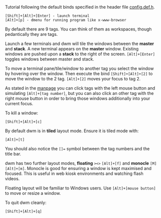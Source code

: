 Tutorial following the default binds specified in the header file [config.def.h](http://code.suckless.org/hg/dwm/file/tip/config.def.h).

	[Shift]+[Alt]+[Enter] - launch terminal
	[Alt]+[p] - dmenu for running program like x-www-browser

By default there are 9 tags. You can think of them as workspaces, though
pedantically they are tags.

Launch a few terminals and dwm will tile the windows between the **master** and
**stack**. A new terminal appears on the **master** window. Existing windows
are pushed upon a **stack** to the right of the screen. `[Alt]+[Enter]` toggles
windows between master and stack.

To move a terminal pane/tile/window to another tag you select the window by
hovering over the window. Then execute the bind `[Shift]+[Alt]+[2]` to move the
window to the 2 tag. `[Alt]+[2]` moves your focus to tag 2.

As stated in the [manpage](manpage.html#lbAG) you can click tags with the left
mouse button and simulating `[Alt]+[tag number]`, but you can also click an
other tag with the right mouse button in order to bring those windows additionally
into your current focus.

To kill a window:

	[Shift]+[Alt]+[c]

By default dwm is in **tiled** layout mode. Ensure it is tiled mode with:

	[Alt]+[t]

You should also notice the `[]=` symbol between the tag numbers and the title bar.

dwm has two further layout modes, **floating** `><>` `[Alt]+[f]` and
**monocle** `[M]` `[Alt]+[m]`. Monocle is good for ensuring a window is kept
maximised and focused. This is useful in web kiosk environments and watching
flash videos.

Floating layout will be familiar to Windows users. Use `[Alt]+[mouse button]` to
move or resize a window.

To quit dwm cleanly:

	[Shift]+[Alt]+[q]
